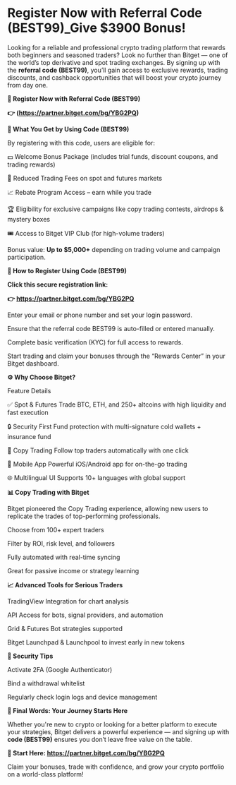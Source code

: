 # Register Now with Referral Code (BEST99)_Give $3900 Bonus!

Looking for a reliable and professional crypto trading platform that rewards both beginners and seasoned traders? Look no further than Bitget — one of the world’s top derivative and spot trading exchanges. By signing up with the **referral code (BEST99)**, you’ll gain access to exclusive rewards, trading discounts, and cashback opportunities that will boost your crypto journey from day one.

**🔑 Register Now with Referral Code (BEST99)**

**👉 (https://partner.bitget.com/bg/YBG2PQ)**

**🎁 What You Get by Using Code (BEST99)**

By registering with this code, users are eligible for:

💵 Welcome Bonus Package (includes trial funds, discount coupons, and trading rewards)

🔁 Reduced Trading Fees on spot and futures markets

📈 Rebate Program Access – earn while you trade

🏆 Eligibility for exclusive campaigns like copy trading contests, airdrops & mystery boxes

🎟️ Access to Bitget VIP Club (for high-volume traders)

Bonus value: **Up to $5,000+** depending on trading volume and campaign participation.

**🧾 How to Register Using Code (BEST99)**

**Click this secure registration link:**

**👉 https://partner.bitget.com/bg/YBG2PQ**

Enter your email or phone number and set your login password.

Ensure that the referral code BEST99 is auto-filled or entered manually.

Complete basic verification (KYC) for full access to rewards.

Start trading and claim your bonuses through the “Rewards Center” in your Bitget dashboard.

**⚙️ Why Choose Bitget?**

Feature	Details

✅ Spot & Futures	Trade BTC, ETH, and 250+ altcoins with high liquidity and fast execution

🔒 Security First	Fund protection with multi-signature cold wallets + insurance fund

👥 Copy Trading	Follow top traders automatically with one click

📲 Mobile App	Powerful iOS/Android app for on-the-go trading

🌐 Multilingual UI	Supports 10+ languages with global support

**📊 Copy Trading with Bitget**

Bitget pioneered the Copy Trading experience, allowing new users to replicate the trades of top-performing professionals.

Choose from 100+ expert traders

Filter by ROI, risk level, and followers

Fully automated with real-time syncing

Great for passive income or strategy learning

**📈 Advanced Tools for Serious Traders**

TradingView Integration for chart analysis

API Access for bots, signal providers, and automation

Grid & Futures Bot strategies supported

Bitget Launchpad & Launchpool to invest early in new tokens

**🔐 Security Tips**

Activate 2FA (Google Authenticator)

Bind a withdrawal whitelist

Regularly check login logs and device management

**🎉 Final Words: Your Journey Starts Here**

Whether you're new to crypto or looking for a better platform to execute your strategies, Bitget delivers a powerful experience — and signing up with **code (BEST99)** ensures you don’t leave free value on the table.

**📌 Start Here: https://partner.bitget.com/bg/YBG2PQ**

Claim your bonuses, trade with confidence, and grow your crypto portfolio on a world-class platform!


